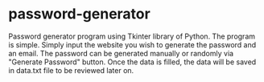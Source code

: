 # password-generator
Password generator program using Tkinter library of Python.
The program is simple.
Simply input the website you wish to generate the password and an email.
The password can be generated manually or randomly via "Generate Password" button.
Once the data is filled, the data will be saved in data.txt file to be reviewed later on.
